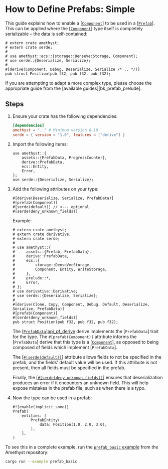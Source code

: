 # How to Define Prefabs: Simple

This guide explains how to enable a [[`Component`](https://docs.amethyst.rs/stable/specs/trait.Component.html)] to be used in a [[`Prefab`](https://docs.amethyst.rs/stable/amethyst_assets/struct.Prefab.html)]. This can be applied where the [[`Component`](https://docs.amethyst.rs/stable/specs/trait.Component.html)] type itself is completely serializable &ndash; the data is self-contained:

```rust,no_run,noplaypen
# extern crate amethyst;
# extern crate serde;
#
# use amethyst::ecs::{storage::DenseVecStorage, Component};
# use serde::{Deserialize, Serialize};
#
#[derive(Component, Debug, Deserialize, Serialize /* .. */)]
pub struct Position(pub f32, pub f32, pub f32);
```

If you are attempting to adapt a more complex type, please choose the appropriate guide from the [available guides][bk_prefab_prelude].

## Steps

1. Ensure your crate has the following dependencies:

    ```toml
    [dependencies]
    amethyst = ".." # Minimum version 0.10
    serde = { version = "1.0", features = ["derive"] }
    ```

2. Import the following items:

    ```rust,ignore
    use amethyst::{
        assets::{PrefabData, ProgressCounter},
        derive::PrefabData,
        ecs::Entity,
        Error,
    };
    use serde::{Deserialize, Serialize};
    ```

3. Add the following attributes on your type:

    ```rust,ignore
    #[derive(Deserialize, Serialize, PrefabData)]
    #[prefab(Component)]
    #[serde(default)] // <--- optional
    #[serde(deny_unknown_fields)]
    ```

    Example:

    ```rust,edition2018,no_run,noplaypen
    # extern crate amethyst;
    # extern crate derivative;
    # extern crate serde;
    #
    # use amethyst::{
    #     assets::{Prefab, PrefabData},
    #     derive::PrefabData,
    #     ecs::{
    #         storage::DenseVecStorage,
    #         Component, Entity, WriteStorage,
    #     },
    #     prelude::*,
    #     Error,
    # };
    # use derivative::Derivative;
    # use serde::{Deserialize, Serialize};
    #
    #[derive(Clone, Copy, Component, Debug, Default, Deserialize, Serialize, PrefabData)]
    #[prefab(Component)]
    #[serde(deny_unknown_fields)]
    pub struct Position(pub f32, pub f32, pub f32);
    ```

    The [[`PrefabData`](https://docs.amethyst.rs/stable/amethyst_assets/trait.PrefabData.html#impl-PrefabData)][api_pf_derive](https://docs.amethyst.rs/stable/amethyst_derive/derive.PrefabData.html) derive implements the [`PrefabData`] trait for the type. The `#[prefab(Component)]` attribute informs the [`PrefabData`] derive that this type is a [[`Component`](https://docs.amethyst.rs/stable/specs/trait.Component.html)], as opposed to being composed of fields which implement [`PrefabData`].

    The [[`#[serde(default)]`](https://serde.rs/container-attrs.html#default)] attribute allows fields to not be specified in the prefab, and the fields' default value will be used. If this attribute is not present, then all fields must be specified in the prefab.

    Finally, the [[`#[serde(deny_unknown_fields)]`](https://serde.rs/container-attrs.html#deny_unknown_fields)] ensures that deserialization produces an error if it encounters an unknown field. This will help expose mistakes in the prefab file, such as when there is a typo.

4. Now the type can be used in a prefab:

    ```rust,ignore
    #![enable(implicit_some)]
    Prefab(
        entities: [
            PrefabEntity(
                data: Position(1.0, 2.0, 3.0),
            ),
        ],
    )
    ```

To see this in a complete example, run the [`prefab_basic` example](https://github.com/amethyst/amethyst/tree/master/examples/prefab_basic) from the Amethyst repository:

```bash
cargo run --example prefab_basic
```
